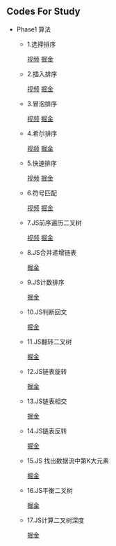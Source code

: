 ## Codes For Study


* Phase1 算法
	* 1.选择排序
		
		[视频](https://www.bilibili.com/video/BV1SF411a7mg/)   [掘金](https://juejin.cn/post/7025099230654136351)
		
	* 2.插入排序
		
		[视频](https://www.bilibili.com/video/BV1mS4y1R7L1/) [掘金](https://juejin.cn/post/7025112297367027748)
		
	* 3.冒泡排序
	
		[视频](https://www.bilibili.com/video/BV1iQ4y1S7Ve/) [掘金](https://juejin.cn/post/7025126033883922468)
		
	*	4.希尔排序
		
		[视频](https://www.bilibili.com/video/BV1tq4y1r7PM/) [掘金](https://juejin.cn/post/7025150464454819877)
		
	*	5.快速排序
	
		[视频](https://www.bilibili.com/video/BV1hq4y1R7Mq/) [掘金](https://juejin.cn/post/7025170107110260749)
		
	*	6.符号匹配
	
		[视频](https://www.bilibili.com/video/BV1AP4y1j7iN/) [掘金](https://juejin.cn/post/7026371179258576927)
		
	*	7.JS前序遍历二叉树
	
		[视频](https://www.bilibili.com/video/BV1H3411k7ee/) [掘金](https://juejin.cn/post/7026404537883688973)
		
	*	8.JS合并递增链表
		
		 [掘金](https://juejin.cn/post/7026781111720099871)

	*	9.JS计数排序

		[掘金](https://juejin.cn/post/7026996957704880136)
	
	*	10.JS判断回文

		[掘金](https://juejin.cn/post/7027023171542843423)
	
	*	11.JS翻转二叉树

		[掘金](https://juejin.cn/post/7027817002442063908)
		
	*	12.JS链表旋转

		[掘金](https://juejin.cn/post/7027864169407840287/)
		
	*	13.JS链表相交
		
		[掘金](https://juejin.cn/post/7028235396974641166/)
	
	* 14.JS链表反转
		
		[掘金](https://juejin.cn/post/7028251352413241374)
		
	*	15.JS 找出数据流中第K大元素
		
		[掘金](https://juejin.cn/post/7028592013477937183)
		
	*	16.JS平衡二叉树
		
		[掘金](https://juejin.cn/post/7028614716368879646/)
		
	* 17.JS计算二叉树深度
	
		[掘金](https://juejin.cn/post/7028885973907800077/)
				

	

	

		
		